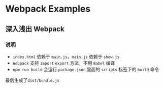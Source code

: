 # Webpack Examples

## 深入浅出 Webpack

### 说明
- `index.html` 依赖于 `main.js`，`main.js` 依赖于 `show.js`
- `Webpack` 支持 `import` `export` 方法，不用 `Babel` 编译
- `npm run build` 会运行 `package.json` 里面的 `scripts` 标签下的 `build` 命令

最后生成了`dist/bundle.js`
